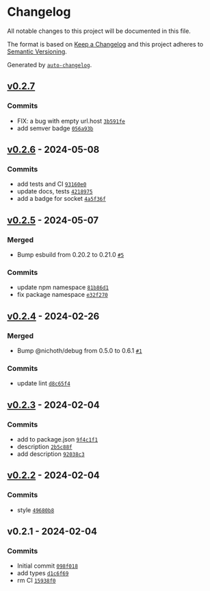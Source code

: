 # Changelog

All notable changes to this project will be documented in this file.

The format is based on [Keep a Changelog](https://keepachangelog.com/en/1.0.0/)
and this project adheres to [Semantic Versioning](https://semver.org/spec/v2.0.0.html).

Generated by [`auto-changelog`](https://github.com/CookPete/auto-changelog).

## [v0.2.7](https://github.com/bicycle-codes/catch-links/compare/v0.2.6...v0.2.7)

### Commits

- FIX: a bug with empty url.host [`3b591fe`](https://github.com/bicycle-codes/catch-links/commit/3b591fefe5302554fe88ff2c0006b769069927d5)
- add semver badge [`056a93b`](https://github.com/bicycle-codes/catch-links/commit/056a93bd6d1295040811edd4539283a0dbed3da6)

## [v0.2.6](https://github.com/bicycle-codes/catch-links/compare/v0.2.5...v0.2.6) - 2024-05-08

### Commits

- add tests and CI [`93160e0`](https://github.com/bicycle-codes/catch-links/commit/93160e05122dcadf430387f03bd4eb9d395a8528)
- update docs, tests [`4218975`](https://github.com/bicycle-codes/catch-links/commit/42189755a92964f6f17c0f64dfdaed4b094665a8)
- add a badge for socket [`4a5f36f`](https://github.com/bicycle-codes/catch-links/commit/4a5f36f205b6e07a71a4cf2aa5ebd21536b830c2)

## [v0.2.5](https://github.com/bicycle-codes/catch-links/compare/v0.2.4...v0.2.5) - 2024-05-07

### Merged

- Bump esbuild from 0.20.2 to 0.21.0 [`#5`](https://github.com/bicycle-codes/catch-links/pull/5)

### Commits

- update npm namespace [`81b86d1`](https://github.com/bicycle-codes/catch-links/commit/81b86d1f367cf38a15819ae6872d6dc8ea27036d)
- fix package namespace [`e32f270`](https://github.com/bicycle-codes/catch-links/commit/e32f270d6d6dd4198b1e2642cd49f740db2a69c2)

## [v0.2.4](https://github.com/bicycle-codes/catch-links/compare/v0.2.3...v0.2.4) - 2024-02-26

### Merged

- Bump @nichoth/debug from 0.5.0 to 0.6.1 [`#1`](https://github.com/bicycle-codes/catch-links/pull/1)

### Commits

- update lint [`d8c65f4`](https://github.com/bicycle-codes/catch-links/commit/d8c65f4cf7669b2fc3146a0d82213e4412907f77)

## [v0.2.3](https://github.com/bicycle-codes/catch-links/compare/v0.2.2...v0.2.3) - 2024-02-04

### Commits

- add to package.json [`9f4c1f1`](https://github.com/bicycle-codes/catch-links/commit/9f4c1f1da3e6652e9d98454967f6a35d4c37c656)
- description [`2b5c88f`](https://github.com/bicycle-codes/catch-links/commit/2b5c88f3a7fb5073b6e9bd7cc2260de15639c925)
- add description [`92038c3`](https://github.com/bicycle-codes/catch-links/commit/92038c3ec7f16766d6adc45427297833a8275d3b)

## [v0.2.2](https://github.com/bicycle-codes/catch-links/compare/v0.2.1...v0.2.2) - 2024-02-04

### Commits

- style [`49680b8`](https://github.com/bicycle-codes/catch-links/commit/49680b8a509c44f3efebd472174f1823addfdb79)

## v0.2.1 - 2024-02-04

### Commits

- Initial commit [`098f018`](https://github.com/bicycle-codes/catch-links/commit/098f018202f5d592394dde2bff161b488a1041b6)
- add types [`d1c6f69`](https://github.com/bicycle-codes/catch-links/commit/d1c6f69e18165b6083f78003de4dfe6f2c355bf8)
- rm CI [`15938f0`](https://github.com/bicycle-codes/catch-links/commit/15938f0f1253c60c67eb092b7a2c19bb8efd91ed)

